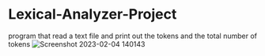 # Lexical-Analyzer-Project
program that read a text file and print out the tokens and the total number of tokens
![Screenshot 2023-02-04 140143](https://user-images.githubusercontent.com/43098702/216766524-3d92d61d-515b-4277-b740-01a5db70aa82.jpg)
